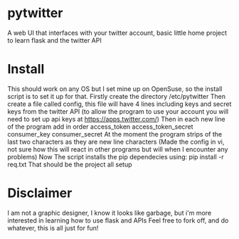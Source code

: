 # pytwitter
A web UI that interfaces with your twitter account, basic little home project to learn flask and the twitter API

# Install
This should work on any OS but I set mine up on OpenSuse, so the install script is to set it up for that.
Firstly create the directory /etc/pytwitter
Then create a file called config, this file will have 4 lines including keys and secret keys from the twitter API (to allow the program to use your account you will need to set up api keys at https://apps.twitter.com/)
Then in each new line of the program add in order
access_token
access_token_secret
consumer_key
consumer_secret
At the moment the program strips of the last two characters as they are new line characters (Made the config in vi, not sure how this will react in other programs but will when I encounter any problems)
Now The script installs the pip dependecies using:
pip install -r req.txt
That should be the project all setup 


# Disclaimer
I am not a graphic designer, I know it looks like garbage, but i'm more interested in learning how to use flask and APIs
Feel free to fork off, and do whatever, this is all just for fun!
